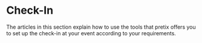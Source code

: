 # Check-In 

The articles in this section explain how to use the tools that pretix offers you to set up the check-in at your event according to your requirements. 
